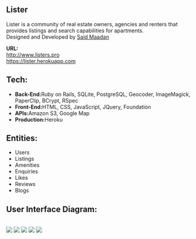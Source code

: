 <h2>Lister</h2>

Lister is a community of real estate owners, agencies and renters that provides listings and search capabilities for apartments.
</b><br>Designed and Developed by <a href="http://maadan.me" target="_blank">Said Maadan</a><br>

<b>URL:</b><br>
http://www.listers.pro<br>
https://lister.herokuapp.com
<br>
<h2>Tech:</h2>
<ul>
	<li><b>Back-End:</b>Ruby on Rails, SQLite, PostgreSQL, Geocoder, ImageMagick, PaperClip, BCrypt, RSpec</li>
	<li><b>Front-End:</b>HTML, CSS, JavaScript, JQuery, Foundation</li>
	<li><b>APIs:</b>Amazon S3, Google Map</li>
	<li><b>Production:</b>Heroku</li>
</ul>
<h2>Entities:</h2>
<ul>
	<li>Users</li>
	<li>Listings</li>
	<li>Amenities</li>
	<li>Enquiries</li>
	<li>Likes</li>
	<li>Reviews</li>
	<li>Blogs</li>
</ul>
<h2>User Interface Diagram:</h2><br>
<img src="http://s3-us-west-2.amazonaws.com/saidmfola/projects/screenshots/000/000/app/Lister.png">
<img src="http://s3-us-west-2.amazonaws.com/saidmfola/projects/screenshots/000/000/app/lister1.png">
<img src="http://s3-us-west-2.amazonaws.com/saidmfola/projects/screenshots/000/000/app/listers2.png">
<img src="http://s3-us-west-2.amazonaws.com/saidmfola/projects/screenshots/000/000/app/lister3.png">
<img src="http://s3-us-west-2.amazonaws.com/saidmfola/projects/screenshots/000/000/app/lister4.png">
